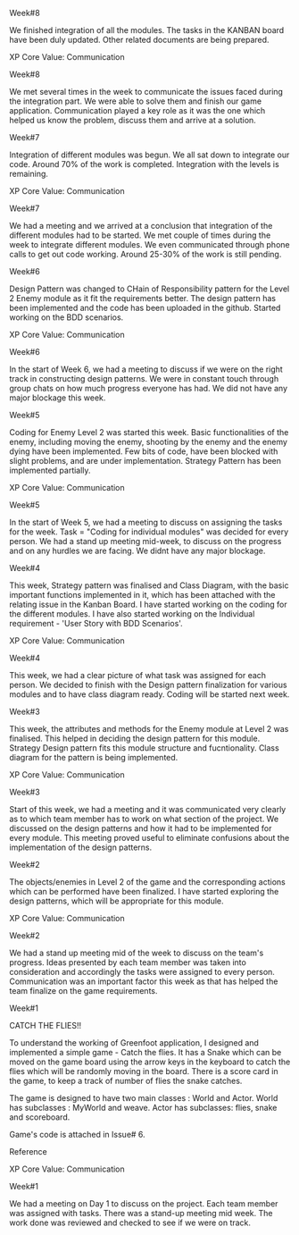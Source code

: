 Week#8

We finished integration of all the modules. The tasks in the KANBAN board have been duly updated. Other related documents are being prepared.

XP Core Value: Communication

Week#8

We met several times in the week to communicate the issues faced during the integration part. We were able to solve them and finish our game application. Communication played a key role as it was the one which helped us know the problem, discuss them and arrive at a solution.

Week#7

Integration of different modules was begun. We all sat down to integrate our code. Around 70% of the work is completed. Integration with the levels is remaining.

XP Core Value: Communication

Week#7

We had a meeting and we arrived at a conclusion that integration of the different modules had to be started. We met couple of times during the week to integrate different modules. We even communicated through phone calls to get out code working. Around 25-30% of the work is still pending.

Week#6

Design Pattern was changed to CHain of Responsibility pattern for the Level 2 Enemy module as it fit the requirements better. The design pattern has been implemented and the code has been uploaded in the github. Started working on the BDD scenarios.

XP Core Value: Communication

Week#6

In the start of Week 6, we had a meeting to discuss if we were on the right track in constructing design patterns. We were in constant touch through group chats on how much progress everyone has had. We did not have any major blockage this week. 

Week#5

Coding for Enemy Level 2 was started this week. Basic functionalities of the enemy, including moving the enemy, shooting by the enemy and the enemy dying have been implemented. Few bits of code, have been blocked with slight problems, and are under implementation. Strategy Pattern has been implemented partially. 

XP Core Value: Communication

Week#5

In the start of Week 5, we had a meeting to discuss on assigning the tasks for the week. Task = "Coding for individual modules" was decided for every person. We had a stand up meeting mid-week, to discuss on the progress and on any hurdles we are facing. We didnt have any major blockage.  

Week#4

This week, Strategy pattern was finalised and Class Diagram, with the basic important functions implemented in it, which has been attached with the relating issue in the Kanban Board. I have started working on the coding for the different modules. I have also started working on the Individual requirement - 'User Story with BDD Scenarios'. 

XP Core Value: Communication

Week#4

This week, we had a clear picture of what task was assigned for each person. We decided to finish with the Design pattern finalization for various modules and to have class diagram ready. Coding will be started next week.

Week#3

This week, the attributes and methods for the Enemy module at Level 2 was finalised. This helped in deciding the design pattern for this module. Strategy Design pattern fits this module structure and fucntionality. Class diagram for the pattern is being implemented.

XP Core Value: Communication

Week#3

Start of this week, we had a meeting and it was communicated very clearly as to which team member has to work on what section of the project. We discussed on the design patterns and how it had to be implemented for every module. This meeting proved useful to eliminate confusions about the implementation of the design patterns.



Week#2

The objects/enemies in Level 2 of the game and the corresponding actions which can be performed have been finalized. I have started exploring the design patterns, which will be appropriate for this module.

XP Core Value: Communication

Week#2

We had a stand up meeting mid of the week to discuss on the team's progress. Ideas presented by each team member was taken into consideration and accordingly the tasks were assigned to every person. Communication was an important factor this week as that has helped the team finalize on the game requirements.

Week#1

CATCH THE FLIES!!

To understand the working of Greenfoot application, I designed and implemented a simple game - Catch the flies. It has a Snake which can be moved on the game board using the arrow keys in the keyboard to catch the flies which will be randomly moving in the board. There is a score card in the game, to keep a track of number of flies the snake catches.

The game is designed to have two main classes : World and Actor. World has subclasses : MyWorld and weave. Actor has subclasses: flies, snake and scoreboard.

Game's code is attached in Issue# 6.

Reference

XP Core Value: Communication

Week#1

We had a meeting on Day 1 to discuss on the project. Each team member was assigned with tasks. There was a stand-up meeting mid week. The work done was reviewed and checked to see if we were on track.
